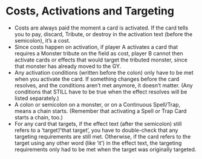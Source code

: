 # Costs, Activations and Targeting

* Costs are always paid the moment a card is activated. If the card tells you to pay, discard, Tribute, or destroy in the activation text (before the semicolon), it’s a cost.
* Since costs happen on activation, if player A activates a card that requires a Monster tribute on the field as cost, player B cannot then activate cards or effects that would target the tributed monster, since that monster has already moved to the GY.
* Any activation conditions (written before the colon) only have to be met when you activate the card. If something changes before the card resolves, and the conditions aren’t met anymore, it doesn’t matter. (Any conditions that STILL have to be true when the effect resolves will be listed separately.)
* A colon or semicolon on a monster, or on a Continuous Spell/Trap, means a chain starts. (Remember that activating a Spell or Trap Card starts a chain, too.)
* For any card that targets, if the effect text (after the semicolon) still refers to a ‘target’/‘that target’, you have to double-check that any targeting requirements are still met.
Otherwise, if the card refers to the target using any other word (like ‘it’) in the effect text, the targeting requirements only had to be met when the target was originally targeted.